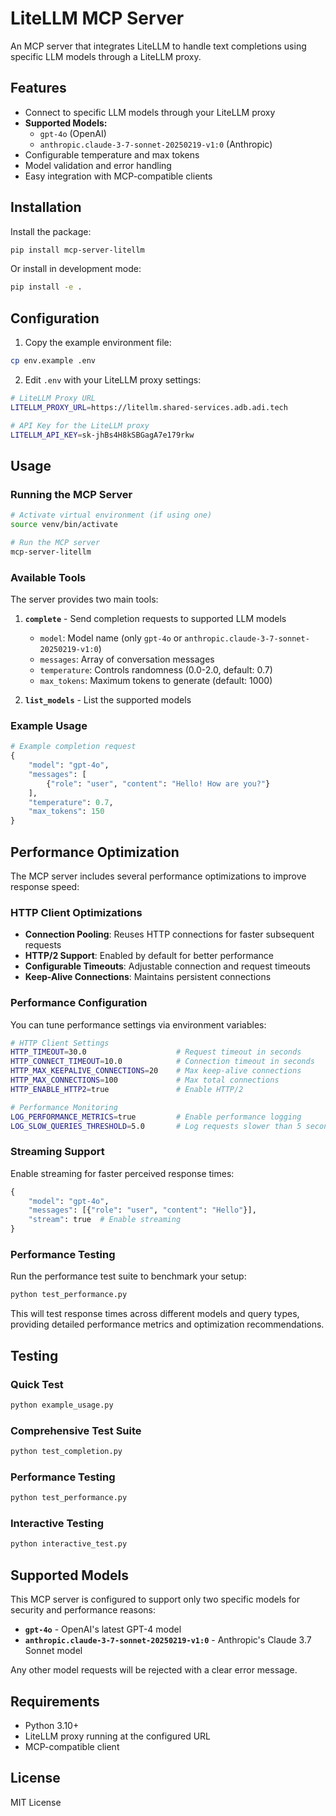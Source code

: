 # LiteLLM MCP Server

An MCP server that integrates LiteLLM to handle text completions using specific LLM models through a LiteLLM proxy.

## Features

- Connect to specific LLM models through your LiteLLM proxy
- **Supported Models:**
  - `gpt-4o` (OpenAI)
  - `anthropic.claude-3-7-sonnet-20250219-v1:0` (Anthropic)
- Configurable temperature and max tokens
- Model validation and error handling
- Easy integration with MCP-compatible clients

## Installation

Install the package:
```bash
pip install mcp-server-litellm
```

Or install in development mode:
```bash
pip install -e .
```

## Configuration

1. Copy the example environment file:
```bash
cp env.example .env
```

2. Edit `.env` with your LiteLLM proxy settings:
```bash
# LiteLLM Proxy URL
LITELLM_PROXY_URL=https://litellm.shared-services.adb.adi.tech

# API Key for the LiteLLM proxy
LITELLM_API_KEY=sk-jhBs4H8kSBGagA7e179rkw
```

## Usage

### Running the MCP Server

```bash
# Activate virtual environment (if using one)
source venv/bin/activate

# Run the MCP server
mcp-server-litellm
```

### Available Tools

The server provides two main tools:

1. **`complete`** - Send completion requests to supported LLM models
   - `model`: Model name (only `gpt-4o` or `anthropic.claude-3-7-sonnet-20250219-v1:0`)
   - `messages`: Array of conversation messages
   - `temperature`: Controls randomness (0.0-2.0, default: 0.7)
   - `max_tokens`: Maximum tokens to generate (default: 1000)

2. **`list_models`** - List the supported models

### Example Usage

```python
# Example completion request
{
    "model": "gpt-4o",
    "messages": [
        {"role": "user", "content": "Hello! How are you?"}
    ],
    "temperature": 0.7,
    "max_tokens": 150
}
```

## Performance Optimization

The MCP server includes several performance optimizations to improve response speed:

### HTTP Client Optimizations
- **Connection Pooling**: Reuses HTTP connections for faster subsequent requests
- **HTTP/2 Support**: Enabled by default for better performance
- **Configurable Timeouts**: Adjustable connection and request timeouts
- **Keep-Alive Connections**: Maintains persistent connections

### Performance Configuration
You can tune performance settings via environment variables:

```bash
# HTTP Client Settings
HTTP_TIMEOUT=30.0                    # Request timeout in seconds
HTTP_CONNECT_TIMEOUT=10.0            # Connection timeout in seconds
HTTP_MAX_KEEPALIVE_CONNECTIONS=20    # Max keep-alive connections
HTTP_MAX_CONNECTIONS=100             # Max total connections
HTTP_ENABLE_HTTP2=true               # Enable HTTP/2

# Performance Monitoring
LOG_PERFORMANCE_METRICS=true         # Enable performance logging
LOG_SLOW_QUERIES_THRESHOLD=5.0       # Log requests slower than 5 seconds
```

### Streaming Support
Enable streaming for faster perceived response times:
```python
{
    "model": "gpt-4o",
    "messages": [{"role": "user", "content": "Hello"}],
    "stream": true  # Enable streaming
}
```

### Performance Testing
Run the performance test suite to benchmark your setup:
```bash
python test_performance.py
```

This will test response times across different models and query types, providing detailed performance metrics and optimization recommendations.

## Testing

### Quick Test
```bash
python example_usage.py
```

### Comprehensive Test Suite
```bash
python test_completion.py
```

### Performance Testing
```bash
python test_performance.py
```

### Interactive Testing
```bash
python interactive_test.py
```

## Supported Models

This MCP server is configured to support only two specific models for security and performance reasons:

- **`gpt-4o`** - OpenAI's latest GPT-4 model
- **`anthropic.claude-3-7-sonnet-20250219-v1:0`** - Anthropic's Claude 3.7 Sonnet model

Any other model requests will be rejected with a clear error message.

## Requirements

- Python 3.10+
- LiteLLM proxy running at the configured URL
- MCP-compatible client

## License

MIT License
